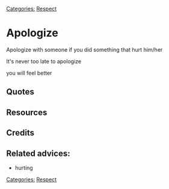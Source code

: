 [Categories:](../Categories/index.md) [Respect](../Categories/Respect.md)
# Apologize

Apologize with someone if you did something that hurt him/her

It's never too late to apologize

you will feel better

## Quotes

## Resources

## Credits

## Related advices:

- hurting

[Categories:](../Categories/index.md) [Respect](../Categories/Respect.md)